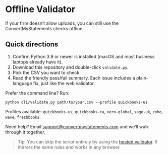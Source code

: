 # Offline Validator

If your firm doesn’t allow uploads, you can still use the ConvertMyStatements checks offline.

## Quick directions

1. Confirm Python 3.9 or newer is installed (macOS and most business laptops already have it).
2. Download this repository and double-click `validate.py`.
3. Pick the CSV you want to check.
4. Read the friendly pass/fail summary. Each issue includes a plain-language fix, just like the web validator.

Prefer the command line? Run:

```
python cli/validate.py path/to/your.csv --profile quickbooks-us
```

Profiles available: `quickbooks-us`, `quickbooks-ca`, `xero-global`, `sage-uk`, `zoho`, `wave`, `freshbooks`.

Need help? Email [support@convertmystatements.com](mailto:support@convertmystatements.com?subject=Validator%20help) and we’ll walk through it together.

> Tip: You can skip the script entirely by using the [hosted validator](https://www.convertmystatements.com/specs/bank-statement-csv#validator?utm_source=github&utm_medium=repo&utm_campaign=bank_statement_csv_spec). It mirrors the same rules and works in any browser.
